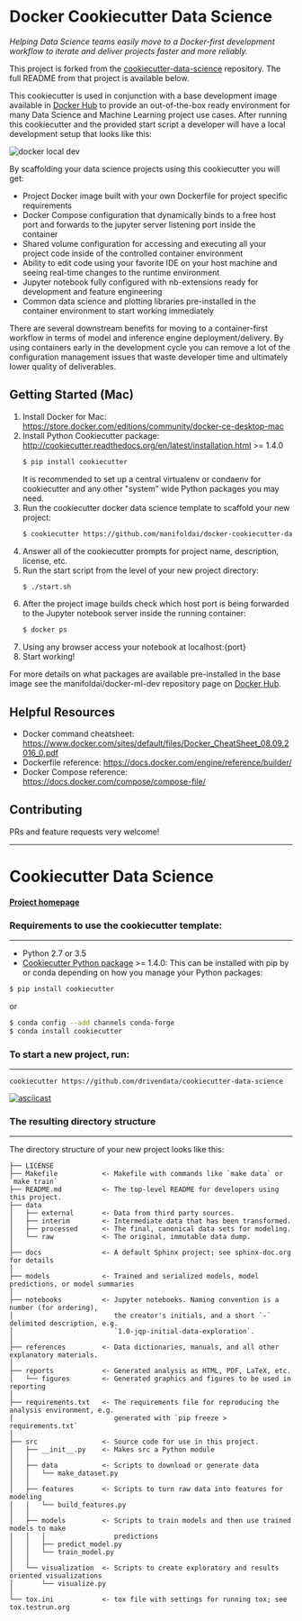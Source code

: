 # Docker Cookiecutter Data Science
_Helping Data Science teams easily move to a Docker-first development workflow to iterate and deliver projects faster and more reliably._

This project is forked from the [cookiecutter-data-science](https://github.com/drivendata/cookiecutter-data-science) repository. The full README from that project is available below.

This cookiecutter is used in conjunction with a base development image available in [Docker Hub](https://hub.docker.com/r/manifoldai/docker-ml-dev/) to provide an out-of-the-box ready environment for many Data Science and Machine Learning project use cases.
After running this cookiecutter and the provided start script a developer will have a local development setup that looks like this: 

![docker local dev](https://s3-us-west-1.amazonaws.com/manifold-public-no-vpn/torus_local_dev.png)

By scaffolding your data science projects using this cookiecutter you will get:

- Project Docker image built with your own Dockerfile for project specific requirements
- Docker Compose configuration that dynamically binds to a free host port and forwards to the jupyter server listening port inside the container
- Shared volume configuration for accessing and executing all your project code inside of the controlled container environment
- Ability to edit code using your favorite IDE on your host machine and seeing real-time changes to the runtime environment
- Jupyter notebook fully configured with nb-extensions ready for development and feature engineering
- Common data science and plotting libraries pre-installed in the container environment to start working immediately

There are several downstream benefits for moving to a container-first workflow in terms of model and inference engine deployment/delivery.
By using containers early in the development cycle you can remove a lot of the configuration management issues that waste developer time and ultimately lower quality of deliverables.

## Getting Started (Mac)
1. Install Docker for Mac: https://store.docker.com/editions/community/docker-ce-desktop-mac
2. Install Python Cookiecutter package: http://cookiecutter.readthedocs.org/en/latest/installation.html >= 1.4.0
    ``` bash
    $ pip install cookiecutter
    ```
    It is recommended to set up a central virtualenv or condaenv for cookiecutter and any other "system" wide Python packages you may need.
3. Run the cookiecutter docker data science template to scaffold your new project:
    ``` bash
    $ cookiecutter https://github.com/manifoldai/docker-cookiecutter-data-science.git
    ```
4. Answer all of the cookiecutter prompts for project name, description, license, etc.
5. Run the start script from the level of your new project directory:
    ``` bash
    $ ./start.sh
    ```
6. After the project image builds check which host port is being forwarded to the Jupyter notebook server inside the running container:
    ``` bash
    $ docker ps 
    ```
7. Using any browser access your notebook at localhost:{port}
8. Start working!

For more details on what packages are available pre-installed in the base image see the manifoldai/docker-ml-dev repository page on [Docker Hub](https://hub.docker.com/r/manifoldai/docker-ml-dev/).

## Helpful Resources 
- Docker command cheatsheet: https://www.docker.com/sites/default/files/Docker_CheatSheet_08.09.2016_0.pdf
- Dockerfile reference: https://docs.docker.com/engine/reference/builder/
- Docker Compose reference: https://docs.docker.com/compose/compose-file/

## Contributing
PRs and feature requests very welcome!

---

# Cookiecutter Data Science

#### [Project homepage](http://drivendata.github.io/cookiecutter-data-science/)


### Requirements to use the cookiecutter template:
-----------
 - Python 2.7 or 3.5
 - [Cookiecutter Python package](http://cookiecutter.readthedocs.org/en/latest/installation.html) >= 1.4.0: This can be installed with pip by or conda depending on how you manage your Python packages:

``` bash
$ pip install cookiecutter
```

or

``` bash
$ conda config --add channels conda-forge
$ conda install cookiecutter
```


### To start a new project, run:
------------

    cookiecutter https://github.com/drivendata/cookiecutter-data-science


[![asciicast](https://asciinema.org/a/9bgl5qh17wlop4xyxu9n9wr02.png)](https://asciinema.org/a/9bgl5qh17wlop4xyxu9n9wr02)


### The resulting directory structure
------------

The directory structure of your new project looks like this: 

```
├── LICENSE
├── Makefile           <- Makefile with commands like `make data` or `make train`
├── README.md          <- The top-level README for developers using this project.
├── data
│   ├── external       <- Data from third party sources.
│   ├── interim        <- Intermediate data that has been transformed.
│   ├── processed      <- The final, canonical data sets for modeling.
│   └── raw            <- The original, immutable data dump.
│
├── docs               <- A default Sphinx project; see sphinx-doc.org for details
│
├── models             <- Trained and serialized models, model predictions, or model summaries
│
├── notebooks          <- Jupyter notebooks. Naming convention is a number (for ordering),
│                         the creator's initials, and a short `-` delimited description, e.g.
│                         `1.0-jqp-initial-data-exploration`.
│
├── references         <- Data dictionaries, manuals, and all other explanatory materials.
│
├── reports            <- Generated analysis as HTML, PDF, LaTeX, etc.
│   └── figures        <- Generated graphics and figures to be used in reporting
│
├── requirements.txt   <- The requirements file for reproducing the analysis environment, e.g.
│                         generated with `pip freeze > requirements.txt`
│
├── src                <- Source code for use in this project.
│   ├── __init__.py    <- Makes src a Python module
│   │
│   ├── data           <- Scripts to download or generate data
│   │   └── make_dataset.py
│   │
│   ├── features       <- Scripts to turn raw data into features for modeling
│   │   └── build_features.py
│   │
│   ├── models         <- Scripts to train models and then use trained models to make
│   │   │                 predictions
│   │   ├── predict_model.py
│   │   └── train_model.py
│   │
│   └── visualization  <- Scripts to create exploratory and results oriented visualizations
│       └── visualize.py
│
└── tox.ini            <- tox file with settings for running tox; see tox.testrun.org
```
